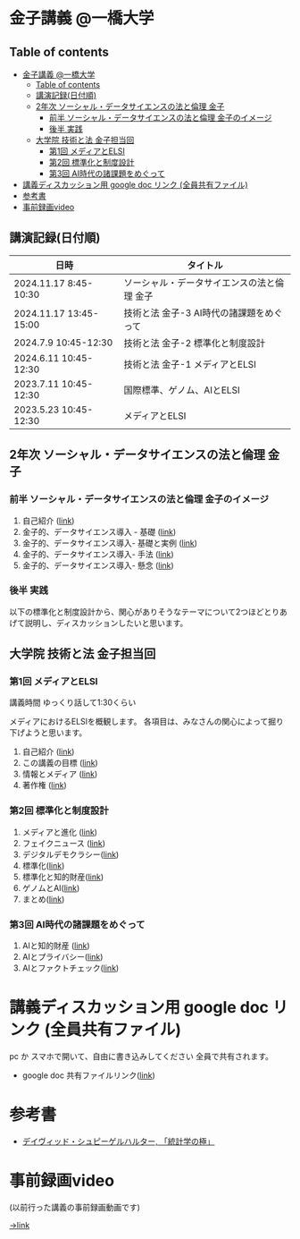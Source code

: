 # 金子講義 @一橋大学

## Table of contents
- [金子講義 @一橋大学](#金子講義-一橋大学)
  - [Table of contents](#table-of-contents)
  - [講演記録(日付順)](#講演記録日付順)
  - [2年次 ソーシャル・データサイエンスの法と倫理 金子](#2年次-ソーシャルデータサイエンスの法と倫理-金子)
    - [前半 ソーシャル・データサイエンスの法と倫理 金子のイメージ](#前半-ソーシャルデータサイエンスの法と倫理-金子のイメージ)
    - [後半 実践](#後半-実践)
  - [大学院 技術と法 金子担当回](#大学院-技術と法-金子担当回)
    - [第1回 メディアとELSI](#第1回-メディアとelsi)
    - [第2回 標準化と制度設計](#第2回-標準化と制度設計)
    - [第3回 AI時代の諸課題をめぐって](#第3回-ai時代の諸課題をめぐって)
- [講義ディスカッション用 google doc リンク (全員共有ファイル)](#講義ディスカッション用-google-doc-リンク-全員共有ファイル)
- [参考書](#参考書)
- [事前録画video](#事前録画video)

## 講演記録(日付順)
|日時 | タイトル  |
| --- | --- |
| 2024.11.17 8:45-10:30 |ソーシャル・データサイエンスの法と倫理 金子|
| 2024.11.17 13:45-15:00 |技術と法 金子-3 AI時代の諸課題をめぐって |
| 2024.7.9  10:45-12:30 |技術と法 金子-2 標準化と制度設計 |
| 2024.6.11 10:45-12:30 |技術と法 金子-1  メディアとELSI |
| 2023.7.11 10:45-12:30 |国際標準、ゲノム、AIとELSI|
| 2023.5.23 10:45-12:30 |メディアとELSI |

## 2年次 ソーシャル・データサイエンスの法と倫理 金子

### 前半 ソーシャル・データサイエンスの法と倫理 金子のイメージ
1. 自己紹介 ([link](01_10_self_introduction.md))
1. 金子的、データサイエンス導入 - 基礎 ([link](u2_10_sds_lae.md))
1. 金子的、データサイエンス導入- 基礎と実例 ([link](u2_20_sds_lae_confidence.md))
1. 金子的、データサイエンス導入- 手法 ([link](u2_30_sds_lae_tools.md))
1. 金子的、データサイエンス導入- 懸念 ([link](u2_40_sds_lae_concerns.md))
### 後半 実践

以下の標準化と制度設計から、関心がありそうなテーマについて2つほどとりあげて説明し、ディスカッションしたいと思います。

## 大学院 技術と法 金子担当回

### 第1回 メディアとELSI

講義時間 ゆっくり話して1:30くらい

メディアにおけるELSIを概観します。
各項目は、みなさんの関心によって掘り下げようと思います。

1. 自己紹介 ([link](01_10_self_introduction.md))
1. この講義の目標 ([link](01_20_introduction.md))
1. 情報とメディア ([link](01_30_information.md))
1. 著作権 ([link](01_40_copyright.md))

### 第2回 標準化と制度設計
1. メディアと進化 ([link](01_50_evolutional_sociology.md))
1. フェイクニュース ([link](01_60_fakenews.md))
1. デジタルデモクラシー([link](02_10_digitaldemocracy.md))
1. 標準化([link](02_20_standardization.md))
1. 標準化と知的財産([link](02_30_standard_and_ip.md))
1. ゲノムとAI([link](02_40_genomeandai.md))
1. まとめ([link](02_90_conclusion.md))

### 第3回 AI時代の諸課題をめぐって
1. AIと知的財産 ([link](03_10_ai_ip.md))
1. AIとプライバシー([link](03_20_ai_privacy.md))
1. AIとファクトチェック([link](03_30_ai_fakeinformation.md))

# 講義ディスカッション用 google doc リンク (全員共有ファイル)

pc か スマホで開いて、自由に書き込みしてください
全員で共有されます。
- google doc 共有ファイルリンク([link](https://docs.google.com/document/d/1hmgOeF4epq0vflLXdMDp3cc7sJl1ow9kgsXUZWptq28/edit?usp=drive_link))

# 参考書

- [デイヴィッド・シュピーゲルハルター, 「統計学の極」](https://www.amazon.co.jp/dp/B0CXD7SFNB/)

# 事前録画video

(以前行った講義の事前録画動画です)

[->link](https://1drv.ms/w/s!AplKFjNlsi53vu9cf5NE4EgvbFXGCw?e=wE0nO3)